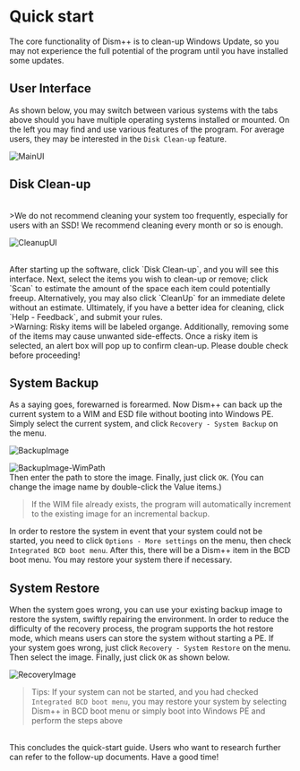 ﻿# Quick start
The core functionality of Dism++ is to clean-up Windows Update, so you may not experience the full potential of the program until you have installed some updates.

## User Interface
As shown below, you may switch between various systems with the tabs above should you have multiple operating systems installed or mounted. On the left you may find and use various features of the program. For average users, they may be interested in the `Disk Clean-up` feature.

![MainUI](./images/MainUI.png)

## Disk Clean-up
<br>
>We do not recommend cleaning your system too frequently, especially for users with an SSD! We recommend cleaning every month or so is enough.

![CleanupUI](./images/CleanupUI.png)

<br>
After starting up the software, click `Disk Clean-up`, and you will see this interface. Next, select the items you wish to clean-up or remove; click `Scan` to estimate the amount of the space each item could potentially freeup. Alternatively, you may also click `CleanUp` for an immediate delete without an estimate. Ultimately, if you have a better idea for cleaning, click `Help - Feedback`, and submit your rules.

<br>
>Warning: Risky items will be labeled organge. Additionally, removing some of the items may cause unwanted side-effects. Once a risky item is selected, an alert box will pop up to confirm clean-up. Please double check before proceeding!

## System Backup
As a saying goes, forewarned is forearmed. Now Dism++ can back up the current system to a WIM and ESD file without booting into Windows PE. Simply select the current system, and click `Recovery - System Backup` on the menu.

![BackupImage](./images/BackupImage.png)

![BackupImage-WimPath](./images/BackupImage-WimPath.png)
<br>Then enter the path to store the image. Finally, just click `OK`. (You can change the image name by double-click the Value items.)
>If the WIM file already exists, the program will automatically increment to the existing image for an incremental backup.

In order to restore the system in event that your system could not be started, you need to click `Options - More settings` on the menu, then check `Integrated BCD boot menu`. After this, there will be a Dism++ item in the BCD boot menu. You may restore your system there if necessary.

## System Restore
When the system goes wrong, you can use your existing backup image to restore the system, swiftly repairing the environment. In order to reduce the difficulty of the recovery process, the program supports the hot restore mode, which means users can store the system without starting a PE. If your system goes wrong, just click `Recovery - System Restore` on the menu. Then select the image. Finally, just click `OK` as shown below.

![RecoveryImage](./images/RecoveryImage.png)

>Tips: If your system can not be started, and you had checked `Integrated BCD boot menu`, you may restore your system by selecting Dism++ in BCD boot menu or simply boot into Windows PE and perform the steps above

<br>This concludes the quick-start guide. Users who want to research further can refer to the follow-up documents. Have a good time!